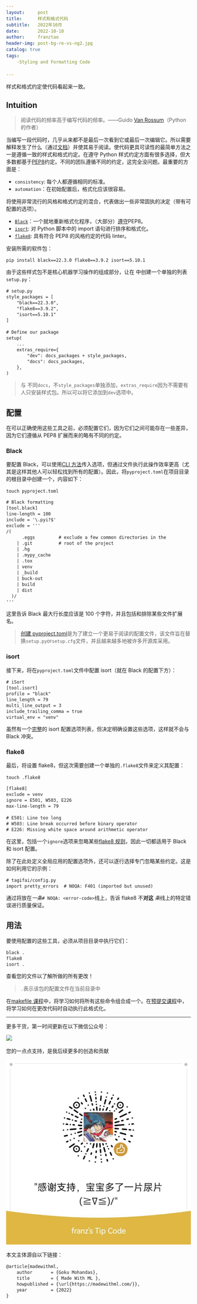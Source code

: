 ```yaml
---
layout:     post
title:      样式和格式代码
subtitle:   2022年10月
date:       2022-10-10
author:     franztao
header-img: post-bg-re-vs-ng2.jpg
catalog: true
tags:
    -Styling and Formatting Code

---
```


样式和格式约定使代码看起来一致。



## Intuition

> 阅读代码的频率高于编写代码的频率。——Guido [Van Rossum](https://en.wikipedia.org/wiki/Guido_van_Rossum)（Python 的作者）

当编写一段代码时，几乎从来都不是最后一次看到它或最后一次编辑它。所以需要解释发生了什么（通过[文档](https://franztao.github.io/2022/10/10/Documentation/)）并使其易于阅读。使代码更具可读性的最简单方法之一是遵循一致的样式和格式约定。在遵守 Python 样式约定方面有很多选择，但大多数都基于[PEP8](https://www.python.org/dev/peps/pep-0008/)约定。不同的团队遵循不同的约定，这完全没问题。最重要的方面是：

- `consistency`: 每个人都遵循相同的标准。
- `automation`：在初始配置后，格式化应该很容易。

将使用非常流行的风格和格式约定的混合，代表做出一些非常固执的决定（带有可配置的选项）。

- [`Black`](https://black.readthedocs.io/en/stable/)：一个就地重新格式化程序，（大部分）[遵守](https://black.readthedocs.io/en/stable/the_black_code_style/current_style.html)PEP8。
- [`isort`](https://pycqa.github.io/isort/): 对 Python 脚本中的 import 语句进行排序和格式化。
- [`flake8`](https://flake8.pycqa.org/en/latest/index.html): 具有符合 PEP8 的风格约定的代码 linter。

安装所需的软件包：

```
pip install black==22.3.0 flake8==3.9.2 isort==5.10.1
```

由于这些样式包不是核心机器学习操作的组成部分，让在 中创建一个单独的列表`setup.py`：

```
# setup.py
style_packages = [
    "black==22.3.0",
    "flake8==3.9.2",
    "isort==5.10.1"
]

# Define our package
setup(
    ...
    extras_require={
        "dev": docs_packages + style_packages,
        "docs": docs_packages,
    },
)

```



> 与 不同`docs`，不`style_packages`单独添加，`extras_require`因为不需要有人只安装样式包。所以可以将它添加到`dev`选项中。

## 配置

在可以正确使用这些工具之前，必须配置它们，因为它们之间可能存在一些差异，因为它们遵循从 PEP8 扩展而来的略有不同的约定。

### Black

要配置 Black，可以使用[CLI 方法](https://black.readthedocs.io/en/stable/usage_and_configuration/the_basics.html#command-line-options)传入选项，但通过文件执行此操作效率更高（尤其是这样其他人可以轻松找到所有的配置）。因此，将`pyproject.toml`在项目目录的根目录中创建一个，内容如下：

`touch pyproject.toml`

```
# Black formatting
[tool.black]
line-length = 100
include = '\.pyi?$'
exclude = '''
/(
      .eggs         # exclude a few common directories in the
    | .git          # root of the project
    | .hg
    | .mypy_cache
    | .tox
    | venv
    | _build
    | buck-out
    | build
    | dist
  )/
'''

```





这里告诉 Black 最大行长度应该是 100 个字符，并且包括和排除某些文件扩展名。

> [创建 pyproject.toml](https://www.python.org/dev/peps/pep-0518/#file-format)是为了建立一个更易于阅读的配置文件，该文件旨在替换`setup.py`or`setup.cfg`文件，并且越来越多地被许多开源库采用。

### isort

接下来，将在`pyproject.toml`文件中配置 isort（就在 Black 的配置下方）：

```
# iSort
[tool.isort]
profile = "black"
line_length = 79
multi_line_output = 3
include_trailing_comma = true
virtual_env = "venv"

```



虽然有一个[完整](https://pycqa.github.io/isort/docs/configuration/options)的 isort 配置选项列表，但决定明确设置这些选项，这样就不会与 Black 冲突。

### flake8

最后，将设置 flake8，但这次需要创建一个单独的`.flake8`文件来定义其配置：

`touch .flake8`

```
[flake8]
exclude = venv
ignore = E501, W503, E226
max-line-length = 79

# E501: Line too long
# W503: Line break occurred before binary operator
# E226: Missing white space around arithmetic operator

```





在这里，包括一个`ignore`选项来忽略某些[flake8 规则](https://www.flake8rules.com/)，因此一切都适用于 Black 和 isort 配置。

除了在此处定义全局应用的配置选项外，还可以逐行选择专门忽略某些约定。这是如何利用它的示例：

```
# tagifai/config.py
import pretty_errors  # NOQA: F401 (imported but unused)

```



通过将放在*一条*`# NOQA: <error-code>`线上，告诉 flake8 不**对这** *条*线上的特定错误进行质量保证。

## 用法

要使用配置的这些工具，必须从项目目录中执行它们：

```
black .
flake8
isort .

```

查看您的文件以了解所做的所有更改！

> `.`表示该包的配置文件在当前目录中

在[makefile 课程](https://franztao.github.io/2022/10/10/Makefile/)中，将学习如何将所有这些命令组合成一个。在[预提交课程](https://pre-commit.com/)中，将学习如何在更改代码时自动执行此格式化。

___

更多干货，第一时间更新在以下微信公众号：

![](https://raw.githubusercontent.com/franztao/blog_picture/main/marktext/2022-12-03-12-49-27-weixin.png)

您的一点点支持，是我后续更多的创造和贡献

![](https://raw.githubusercontent.com/franztao/blog_picture/main/marktext/2022-12-03-12-50-26-0ea6fc0f877f03a079f15c70641fa7b.jpg)



本文主体源自以下链接：

```
@article{madewithml,
    author       = {Goku Mohandas},
    title        = { Made With ML },
    howpublished = {\url{https://madewithml.com/}},
    year         = {2022}
}
```